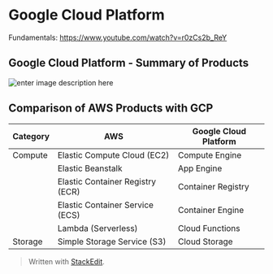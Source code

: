 
# Google Cloud Platform

Fundamentals: https://www.youtube.com/watch?v=r0zCs2b_ReY

## Google Cloud Platform - Summary of Products
![enter image description here](https://github.com/nagarajulu/inteview_prep_notes/blob/master/cloud/google-cloud-offering.PNG)

## Comparison of AWS Products with GCP

|Category| AWS | Google Cloud Platform |
|--|--|--|
|Compute| Elastic Compute Cloud (EC2) | Compute Engine  |
| | Elastic Beanstalk | App Engine |
| | Elastic Container Registry (ECR)| Container Registry|
| | Elastic Container Service (ECS) | Container Engine |
| | Lambda (Serverless) | Cloud Functions |
|Storage|Simple Storage Service (S3) | Cloud Storage |



> Written with [StackEdit](https://stackedit.io/).
<!--stackedit_data:
eyJoaXN0b3J5IjpbMTY1MDIzNTEzNiwtNzYxNzE4MTQ4LDEwNz
UxMDM0MSwtMTQ5NTg1NzkzOSwxMTk1OTk5MDc5LC0xMzEzMTk0
Mjg4LC00OTI4NzIyNTFdfQ==
-->